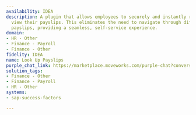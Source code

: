 ```yaml
---
availability: IDEA
description: A plugin that allows employees to securely and instantly retrieve and
  view their payslips. This eliminates the need to navigate through different disconnected
  payslips, providing a seamless, self-service experience.
domain:
- HR - Other
- Finance - Payroll
- Finance - Other
fidelity: IDEA
name: Look Up Payslips
purple_chat_link: https://marketplace.moveworks.com/purple-chat?conversation=%7B%22startTimestamp%22%3A%2211%3A43+AM%22%2C%22messages%22%3A%5B%7B%22role%22%3A%22user%22%2C%22parts%22%3A%5B%7B%22richText%22%3A%22I+want+to+view+my+payslips%22%7D%5D%7D%2C%7B%22role%22%3A%22assistant%22%2C%22parts%22%3A%5B%7B%22richText%22%3A%22Okay+I+can+help+you+with+that.+Can+you+please+specify+a+time+range%3F%22%7D%5D%7D%2C%7B%22role%22%3A%22user%22%2C%22parts%22%3A%5B%7B%22richText%22%3A%22last+quarter+of+2024%22%7D%5D%7D%2C%7B%22role%22%3A%22assistant%22%2C%22parts%22%3A%5B%7B%22reasoningSteps%22%3A%5B%7B%22status%22%3A%22success%22%2C%22richText%22%3A%22Identifying+the+time+range+as+October+1%2C+2024+to+December+31%2C+2024.%22%7D%2C%7B%22status%22%3A%22success%22%2C%22richText%22%3A%22Retrieving+payslips+from+SAP+SuccessFactors+for+the+specified+period.%22%7D%5D%7D%2C%7B%22richText%22%3A%22%3Cp+xmlns%3D%5C%22http%3A%2F%2Fwww.w3.org%2F1999%2Fxhtml%5C%22%3EHere+are+your+payslips+for+the+last+quarter+of+2024%3A%3C%2Fp%3E%3Cul+xmlns%3D%5C%22http%3A%2F%2Fwww.w3.org%2F1999%2Fxhtml%5C%22%3E%3Cli%3E%3Cb%3EOctober+2024%3C%2Fb%3E%3Cul%3E%3Cli%3EGross+Pay%3A+%248000%3C%2Fli%3E%3Cli%3ETaxes+Paid%3A+%241500%3C%2Fli%3E%3Cli%3EOther+Deductions%3A+%24500%3C%2Fli%3E%3Cli%3ENet+Pay%3A+%246000%3C%2Fli%3E%3C%2Ful%3E%3C%2Fli%3E%3Cli%3E%3Cb%3ENovember+2024%3C%2Fb%3E%3Cul%3E%3Cli%3EGross+Pay%3A+%248000%3C%2Fli%3E%3Cli%3ETaxes+Paid%3A+%241700%3C%2Fli%3E%3Cli%3EOther+Deductions%3A+%24500%3C%2Fli%3E%3Cli%3ENet+Pay%3A+%245800%3C%2Fli%3E%3C%2Ful%3E%3C%2Fli%3E%3Cli%3E%3Cb%3EDecember+2024%3C%2Fb%3E%3Cul%3E%3Cli%3EGross+Pay%3A+%248000%3C%2Fli%3E%3Cli%3ETaxes+Paid%3A+%241800%3C%2Fli%3E%3Cli%3EOther+Deductions%3A+%24500%3C%2Fli%3E%3Cli%3ENet+Pay%3A+%245700%3C%2Fli%3E%3C%2Ful%3E%3C%2Fli%3E%3C%2Ful%3E%22%7D%2C%7B%22citations%22%3A%5B%7B%22connectorName%22%3A%22sap-successfactors%22%2C%22citationTitle%22%3A%22Payslip+-+October+2024%22%7D%2C%7B%22connectorName%22%3A%22sap-successfactors%22%2C%22citationTitle%22%3A%22Payslip+-+November+2024%22%7D%2C%7B%22connectorName%22%3A%22sap-successfactors%22%2C%22citationTitle%22%3A%22Payslip+-+December+2024%22%7D%5D%7D%5D%7D%2C%7B%22role%22%3A%22user%22%2C%22parts%22%3A%5B%7B%22richText%22%3A%22How+much+did+I+pay+in+taxes+for+this+time+period%3F%22%7D%5D%7D%2C%7B%22role%22%3A%22assistant%22%2C%22parts%22%3A%5B%7B%22reasoningSteps%22%3A%5B%7B%22status%22%3A%22success%22%2C%22richText%22%3A%22Calculating+total+taxes+paid+from+the+retrieved+payslip+data+for+October+%28%241500%29%2C+November+%28%241700%29%2C+and+December+%28%241800%29+2024.%22%7D%5D%7D%2C%7B%22richText%22%3A%22You+have+paid+%245000+in+taxes+for+last+quarter+of+2024.%22%7D%5D%7D%5D%7D
solution_tags:
- Finance - Other
- Finance - Payroll
- HR - Other
systems:
- sap-success-factors

---
```

